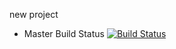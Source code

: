 new project

- Master Build Status [![Build Status](https://travis-ci.org/Kijin01/sem.svg?branch=master)](https://travis-ci.org/Kijin01/sem)